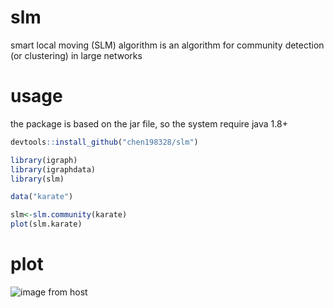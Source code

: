# slm
smart local moving (SLM) algorithm is an algorithm for community detection (or clustering) in large networks

# usage

the package is based on the jar file, so the system require java 1.8+ 

``` r
devtools::install_github("chen198328/slm")

library(igraph)
library(igraphdata)
library(slm)

data("karate")

slm<-slm.community(karate)
plot(slm.karate)
```

# plot
![image from host](http://ludowaltman.nl/slm/network.png)
